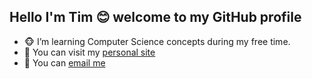 ## Hello I'm Tim 😊 welcome to my GitHub profile

- 🐵 I’m learning Computer Science concepts during my free time.
- 👀 You can visit my [personal site](https://ts-oh.github.io/me/)
- 📮 You can [email me](mailto:this.tsoh@gmail.com)
